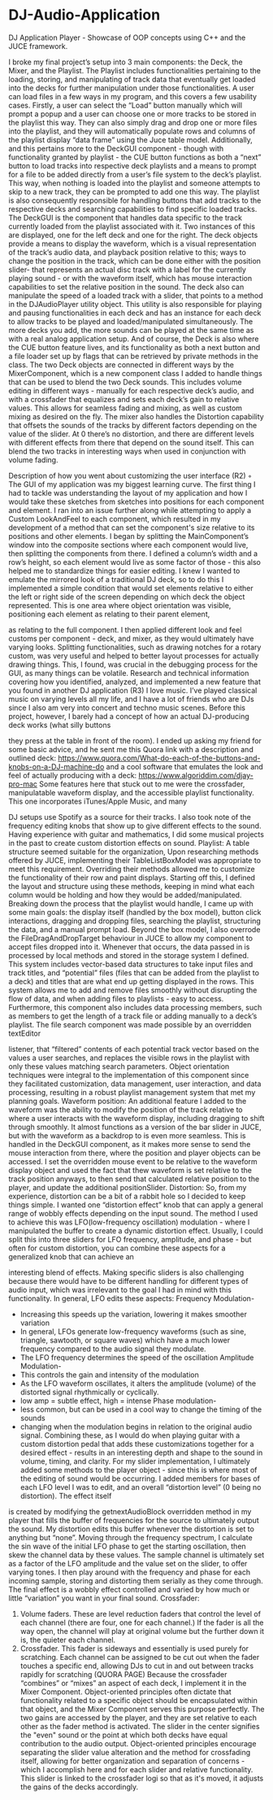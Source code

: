 # DJ-Audio-Application
DJ Application Player - Showcase of OOP concepts using C++ and the JUCE framework. 

I broke my final project’s setup into 3 main components: the Deck, the Mixer, and the Playlist. The Playlist includes functionalities pertaining to the loading, storing, and manipulating of track data that eventually get loaded into the decks for further manipulation under those functionalities. A user can load files in a few ways in my program, and this covers a few usability cases. Firstly, a user can select the “Load” button manually which will prompt a popup and a user can choose one or more tracks to be stored in the playlist this way. They can also simply drag and drop one or more files into the playlist, and they will automatically populate rows and columns of the playlist display “data frame” using the Juce table model. Additionally, and this pertains more to the DeckGUI component - though with functionality granted by playlist - the CUE button functions as both a “next” button to load tracks into respective deck playlists and a means to prompt for a file to be added directly from a user’s file system to the deck’s playlist. This way, when nothing is loaded into the playlist and someone attempts to skip to a new track, they can be prompted to add one this way. The playlist is also consequently responsible for handling buttons that add tracks to the respective decks and searching capabilities to find specific loaded tracks.
 The DeckGUI is the component that handles data specific to the track currently loaded from the playlist associated with it. Two instances of this are displayed, one for the left deck and one for the right. The deck objects provide a means to display the waveform, which is a visual representation of the track’s audio data, and playback position relative to this; ways to change the position in the track, which can be done either with the position slider- that represents an actual disc track with a label for the currently playing sound - or with the waveform itself, which has mouse interaction capabilities to set the relative position in the sound. The deck also can manipulate the speed of a loaded track with a slider, that points to a method in the DJAudioPlayer utility object. This utility is also responsible for playing and pausing functionalities in each deck and has an instance for each deck to allow tracks to be played and loaded/manipulated simultaneously. The more decks you add, the more sounds can be played at the same time as with a real analog application setup. And of course, the Deck is also where the CUE button feature lives, and its functionality as both a next button and a file loader set up by flags that can be retrieved by private methods in the class.
The two Deck objects are connected in different ways by the MixerComponent, which is a new component class I added to handle things that can be used to blend the two Deck sounds. This includes volume editing in different ways - manually for each respective deck’s audio, and with a crossfader that equalizes and sets each deck’s gain to relative values. This allows for seamless fading and mixing, as well as custom mixing as desired on the fly. The mixer also handles the Distortion capability that offsets the sounds of the tracks by different factors depending on the value of the slider. At 0 there’s no distortion, and there are different levels with different effects from there that depend on the sound itself. This can blend the two tracks in interesting ways when used in conjunction with volume fading.

 Description of how you went about customizing the user interface (R2) ◦
 The GUI of my application was my biggest learning curve. The first thing I had to tackle was understanding the layout of my application and how I would take these sketches from sketches into positions for each component and element. I ran into an issue further along while attempting to apply a Custom LookAndFeel to each component, which resulted in my development of a method that can set the component's size relative to its positions and other elements. I began by splitting the MainComponent’s window into the composite sections where each component would live, then splitting the components from there. I defined a column’s width and a row’s height, so each element would live as some factor of those - this also helped me to standardize things for easier editing. I knew I wanted to emulate the mirrored look of a traditional DJ deck, so to do this I implemented a simple condition that would set elements relative to either the left or right side of the screen depending on which deck the object represented. This is one area where object orientation was visible, positioning each element as relating to their parent element,

 as relating to the full component. I then applied different look and feel customs per component - deck, and mixer, as they would ultimately have varying looks. Splitting functionalities, such as drawing notches for a rotary custom, was very useful and helped to better layout processes for actually drawing things. This, I found, was crucial in the debugging process for the GUI, as many things can be volatile.
Research and technical information covering how you identified, analyzed, and implemented a new feature that you found in another DJ application (R3)
I love music. I’ve played classical music on varying levels all my life, and I have a lot of friends who are DJs since I also am very into concert and techno music scenes. Before this project, however, I barely had a concept of how an actual DJ-producing deck works (what silly buttons
 
 they press at the table in front of the room). I ended up asking my friend for some basic advice, and he sent me this Quora link with a description and outlined deck:
https://www.quora.com/What-do-each-of-the-buttons-and-knobs-on-a-DJ-machine-do
and a cool software that emulates the look and feel of actually producing with a deck:
https://www.algoriddim.com/djay-pro-mac
   Some features here that stuck out to me were the crossfader, manipulatable waveform display, and the accessible playlist functionality. This one incorporates iTunes/Apple Music, and many

 DJ setups use Spotify as a source for their tracks. I also took note of the frequency editing knobs that show up to give different effects to the sound. Having experience with guitar and mathematics, I did some musical projects in the past to create custom distortion effects on sound.
Playlist:
A table structure seemed suitable for the organization, Upon researching methods offered by JUCE, implementing their TableListBoxModel was appropriate to meet this requirement. Overriding their methods allowed me to customize the functionality of their row and paint displays. Starting off this, I defined the layout and structure using these methods, keeping in mind what each column would be holding and how they would be added/manipulated. Breaking down the process that the playlist would handle, I came up with some main goals: the display itself (handled by the box model), button click interactions, dragging and dropping files, searching the playlist, structuring the data, and a manual prompt load.
Beyond the box model, I also overrode the FileDragAndDropTarget behaviour in JUCE to allow my component to accept files dropped into it. Whenever that occurs, the data passed in is processed by local methods and stored in the storage system I defined. This system includes vector-based data structures to take input files and track titles, and “potential” files (files that can be added from the playlist to a deck) and titles that are what end up getting displayed in the rows. This system allows me to add and remove files smoothly without disrupting the flow of data, and when adding files to playlists - easy to access. Furthermore, this component also includes data processing members, such as members to get the length of a track file or adding manually to a deck’s playlist. The file search component was made possible by an overridden textEditor

 listener, that “filtered” contents of each potential track vector based on the values a user searches, and replaces the visible rows in the playlist with only these values matching search parameters. Object orientation techniques were integral to the implementation of this component since they facilitated customization, data management, user interaction, and data processing, resulting in a robust playlist management system that met my planning goals.
Waveform position:
An additional feature I added to the waveform was the ability to modify the position of the track relative to where a user interacts with the waveform display, including dragging to shift through smoothly. It almost functions as a version of the bar slider in JUCE, but with the waveform as a backdrop to is even more seamless. This is handled in the DeckGUI component, as it makes more sense to send the mouse interaction from there, where the position and player objects can be accessed. I set the overridden mouse event to be relative to the waveform display object and used the fact that thew waveform is set relative to the track position anyways, to then send that calculated relative position to the player, and update the additional positionSlider.
Distortion:
So, from my experience, distortion can be a bit of a rabbit hole so I decided to keep things simple. I wanted one “distortion effect” knob that can apply a general range of wobbly effects depending on the input sound. The method I used to achieve this was LFO(low-frequency oscillation) modulation - where I manipulated the buffer to create a dynamic distortion effect. Usually, I could split this into three sliders for LFO frequency, amplitude, and phase - but often for custom distortion, you can combine these aspects for a generalized knob that can achieve an

 interesting blend of effects. Making specific sliders is also challenging because there would have to be different handling for different types of audio input, which was irrelevant to the goal I had in mind with this functionality. In general, LFO edits these aspects:
Frequency Modulation-
- Increasing this speeds up the variation, lowering it makes smoother variation
- In general, LFOs generate low-frequency waveforms (such as sine, triangle, sawtooth, or
square waves) which have a much lower frequency compared to the audio signal they
modulate.
- The LFO frequency determines the speed of the oscillation
Amplitude Modulation-
- This controls the gain and intensity of the modulation
- As the LFO waveform oscillates, it alters the amplitude (volume) of the distorted signal
rhythmically or cyclically.
- low amp = subtle effect, high = intense
Phase modulation-
- less common, but can be used in a cool way to change the timing of the sounds
- changing when the modulation begins in relation to the original audio signal.
Combining these, as I would do when playing guitar with a custom distortion pedal that adds these customizations together for a desired effect - results in an interesting depth and shape to the sound in volume, timing, and clarity.
For my slider implementation, I ultimately added some methods to the player object - since this is where most of the editing of sound would be occurring. I added members for bases of each LFO level I was to edit, and an overall “distortion level” (0 being no distortion). The effect itself

 is created by modifying the getnextAudioBlock overridden method in my player that fills the buffer of frequencies for the source to ultimately output the sound. My distortion edits this buffer whenever the distortion is set to anything but “none”. Moving through the frequency spectrum, I calculate the sin wave of the initial LFO phase to get the starting oscillation, then skew the channel data by these values. The sample channel is ultimately set as a factor of the LFO amplitude and the value set on the slider, to offer varying tones. I then play around with the frequency and phase for each incoming sample, storing and distorting them serially as they come through. The final effect is a wobbly effect controlled and varied by how much or little “variation” you want in your final sound.
Crossfader:
 
1. Volume faders. These are level reduction faders that control the level of each channel (there are four, one for each channel.) If the fader is all the way open, the channel will play at original volume but the further down it is, the quieter each channel.
2. Crossfader. This fader is sideways and essentially is used purely for scratching. Each channel can be assigned to be cut out when the fader touches a specific end, allowing DJs to cut in and out between tracks rapidly for scratching
(QUORA PAGE)
Because the crossfader “combines” or “mixes” an aspect of each deck, I implement it in the Mixer Component. Object-oriented principles often dictate that functionality related to a specific object should be encapsulated within that object, and the Mixer Component serves this purpose perfectly. The two gains are accessed by the player, and they are set relative to each other as the fader method is activated. The slider in the center signifies the "even" sound or the point at which both decks have equal contribution to the audio output. Object-oriented principles encourage separating the slider value alteration and the method for crossfading itself, allowing for better organization and separation of concerns - which I accomplish here and for each slider and relative functionality. This slider is linked to the crossfader logi so that as it's moved, it adjusts the gains of the decks accordingly.

